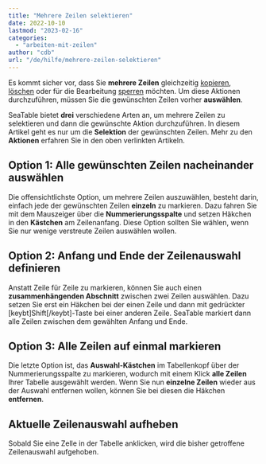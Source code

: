 ```yaml
---
title: "Mehrere Zeilen selektieren"
date: 2022-10-10
lastmod: "2023-02-16"
categories: 
  - "arbeiten-mit-zeilen"
author: "cdb"
url: "/de/hilfe/mehrere-zeilen-selektieren"
---
```


Es kommt sicher vor, dass Sie **mehrere Zeilen** gleichzeitig [kopieren](https://seatable.io/docs/arbeiten-in-tabellen/hinzufuegen-von-daten-per-copy-and-paste/), [löschen](https://seatable.io/docs/arbeiten-mit-zeilen/das-loeschen-von-zeilen/) oder für die Bearbeitung [sperren](https://seatable.io/docs/arbeiten-mit-zeilen/sperren-einer-zeile/) möchten. Um diese Aktionen durchzuführen, müssen Sie die gewünschten Zeilen vorher **auswählen**.

SeaTable bietet **drei** verschiedene Arten an, um mehrere Zeilen zu selektieren und dann die gewünschte Aktion durchzuführen. In diesem Artikel geht es nur um die **Selektion** der gewünschten Zeilen. Mehr zu den **Aktionen** erfahren Sie in den oben verlinkten Artikeln.

## Option 1: Alle gewünschten Zeilen nacheinander auswählen

Die offensichtlichste Option, um mehrere Zeilen auszuwählen, besteht darin, einfach jede der gewünschten Zeilen **einzeln** zu markieren. Dazu fahren Sie mit dem Mauszeiger über die **Nummerierungsspalte** und setzen Häkchen in den **Kästchen** am Zeilenanfang. Diese Option sollten Sie wählen, wenn Sie nur wenige verstreute Zeilen auswählen wollen.

## Option 2: Anfang und Ende der Zeilenauswahl definieren

Anstatt Zeile für Zeile zu markieren, können Sie auch einen **zusammenhängenden Abschnitt** zwischen zwei Zeilen auswählen. Dazu setzen Sie erst ein Häkchen bei der einen Zeile und dann mit gedrückter \[keybt\]Shift\[/keybt\]-Taste bei einer anderen Zeile. SeaTable markiert dann alle Zeilen zwischen dem gewählten Anfang und Ende.

## Option 3: Alle Zeilen auf einmal markieren

Die letzte Option ist, das **Auswahl-Kästchen** im Tabellenkopf über der Nummerierungsspalte zu markieren, wodurch mit einem Klick **alle Zeilen** Ihrer Tabelle ausgewählt werden. Wenn Sie nun **einzelne Zeilen** wieder aus der Auswahl entfernen wollen, können Sie bei diesen die Häkchen **entfernen**.

## Aktuelle Zeilenauswahl aufheben

Sobald Sie eine Zelle in der Tabelle anklicken, wird die bisher getroffene Zeilenauswahl aufgehoben.
